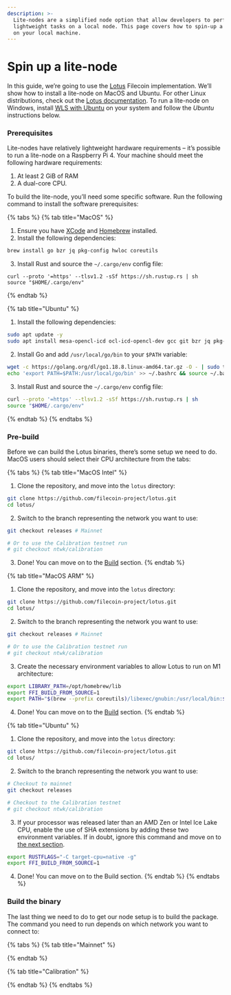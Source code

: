 ```yaml
---
description: >-
  Lite-nodes are a simplified node option that allow developers to perform
  lightweight tasks on a local node. This page covers how to spin-up a lite node
  on your local machine.
---
```


# Spin up a lite-node

In this guide, we’re going to use the [Lotus](../implementations/lotus.md) Filecoin implementation. We’ll show how to install a lite-node on MacOS and Ubuntu. For other Linux distributions, check out the [Lotus documentation](https://lotus.filecoin.io/lotus/install/linux/#building-from-source). To run a lite-node on Windows, install [WLS with Ubuntu](https://ubuntu.com/tutorials/install-ubuntu-on-wsl2-on-windows-10#1-overview) on your system and follow the _Ubuntu_ instructions below.

### Prerequisites

Lite-nodes have relatively lightweight hardware requirements – it’s possible to run a lite-node on a Raspberry Pi 4. Your machine should meet the following hardware requirements:

1. At least 2 GiB of RAM
2. A dual-core CPU.

To build the lite-node, you’ll need some specific software. Run the following command to install the software prerequisites:

{% tabs %}
{% tab title="MacOS" %}
1. Ensure you have [XCode](https://developer.apple.com/xcode/) and [Homebrew](https://brew.sh/) installed.
2. Install the following dependencies:

```sh
brew install go bzr jq pkg-config hwloc coreutils
```

3. Install Rust and source the `~/.cargo/env` config file:

```shell
curl --proto '=https' --tlsv1.2 -sSf https://sh.rustup.rs | sh
source "$HOME/.cargo/env"
```
{% endtab %}

{% tab title="Ubuntu" %}
1. Install the following dependencies:

```sh
sudo apt update -y
sudo apt install mesa-opencl-icd ocl-icd-opencl-dev gcc git bzr jq pkg-config curl clang build-essential hwloc libhwloc-dev wget -y
```

2. Install Go and add `/usr/local/go/bin` to your `$PATH` variable:

```sh
wget -c https://golang.org/dl/go1.18.8.linux-amd64.tar.gz -O - | sudo tar -xz -C /usr/local
echo 'export PATH=$PATH:/usr/local/go/bin' >> ~/.bashrc && source ~/.bashrc
```

3. Install Rust and source the `~/.cargo/env` config file:

```sh
curl --proto '=https' --tlsv1.2 -sSf https://sh.rustup.rs | sh
source "$HOME/.cargo/env"
```
{% endtab %}
{% endtabs %}

### Pre-build

Before we can build the Lotus binaries, there’s some setup we need to do. MacOS users should select their CPU architecture from the tabs:

{% tabs %}
{% tab title="MacOS Intel" %}
1. Clone the repository, and move into the `lotus` directory:

```sh
git clone https://github.com/filecoin-project/lotus.git
cd lotus/
```

2. Switch to the branch representing the network you want to use:

```sh
git checkout releases # Mainnet

# Or to use the Calibration testnet run
# git checkout ntwk/calibration
```

3. Done! You can move on to the [Build](https://docs.filecoin.io/nodes/lite-nodes/spin-up-a-lite-node/#build-the-binary) section.
{% endtab %}

{% tab title="MacOS ARM" %}
1. Clone the repository, and move into the `lotus` directory:

```sh
git clone https://github.com/filecoin-project/lotus.git
cd lotus/
```

2. Switch to the branch representing the network you want to use:

```sh
git checkout releases # Mainnet

# Or to use the Calibration testnet run
# git checkout ntwk/calibration
```

3. Create the necessary environment variables to allow Lotus to run on M1 architecture:

```bash
export LIBRARY_PATH=/opt/homebrew/lib
export FFI_BUILD_FROM_SOURCE=1
export PATH="$(brew --prefix coreutils)/libexec/gnubin:/usr/local/bin:$PATH"
```

4. Done! You can move on to the [Build](https://docs.filecoin.io/nodes/lite-nodes/spin-up-a-lite-node/#build-the-binary) section.
{% endtab %}

{% tab title="Ubuntu" %}
1. Clone the repository, and move into the `lotus` directory:

```sh
git clone https://github.com/filecoin-project/lotus.git
cd lotus/
```

2. Switch to the branch representing the network you want to use:

```sh
# Checkout to mainnet
git checkout releases

# Checkout to the Calibration testnet
# git checkout ntwk/calibration
```

3. If your processor was released later than an AMD Zen or Intel Ice Lake CPU, enable the use of SHA extensions by adding these two environment variables. If in doubt, ignore this command and move on to [the next section](https://docs.filecoin.io/nodes/lite-nodes/spin-up-a-lite-node/#build-the-binary).

```sh
export RUSTFLAGS="-C target-cpu=native -g"
export FFI_BUILD_FROM_SOURCE=1
```

4. Done! You can move on to the Build section.
{% endtab %}
{% endtabs %}

### Build the binary

The last thing we need to do to get our node setup is to build the package. The command you need to run depends on which network you want to connect to:

{% tabs %}
{% tab title="Mainnet" %}

{% endtab %}

{% tab title="Calibration" %}

{% endtab %}
{% endtabs %}
